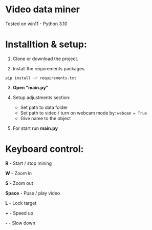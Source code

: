 # Video data miner


Tested on
win11 - Python 3.10


#  Installtion & setup:

1. Clone or download the project.

2. Install the requirements packages.
```
pip install -r requirements.txt
```

3. **Open "main.py"**

4. Setup adjustments section:
    * Set path to data folder
    * Set path to video / turn on webcam mode by:  ```webcam = True```
    * Give name to the object 

5. For start run **main.py**


# Keyboard control:


**R** - Start / stop mining

**W** - Zoom in

**S** - Zoom out

**Space**  - Puse / play video

**L** - Lock target

**+** - Speed up

**-** - Slow down


